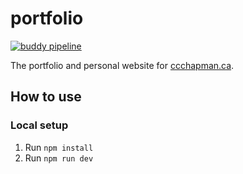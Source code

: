 # portfolio

[![buddy pipeline](https://app.buddy.works/chrischapman/portfolio/pipelines/pipeline/216029/badge.svg?token=af53fa940b13d9fdba1f3f9937a45f70235c517793edb519ce40d4b1f8860372 "buddy pipeline")](https://app.buddy.works/chrischapman/portfolio/pipelines/pipeline/216029)

The portfolio and personal website for [ccchapman.ca](https://ccchapman.ca/).

## How to use

### Local setup

1. Run `npm install`
1. Run `npm run dev`

